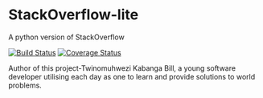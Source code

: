 # StackOverflow-lite
A python version of StackOverflow

[![Build Status](https://travis-ci.org/billkabanga/StackOverflow-lite.svg?branch=feature)](https://travis-ci.org/billkabanga/StackOverflow-lite)
[![Coverage Status](https://coveralls.io/repos/github/billkabanga/StackOverflow-lite/badge.svg?branch=API-feat)](https://coveralls.io/github/billkabanga/StackOverflow-lite?branch=API-feat)

Author of this project-Twinomuhwezi Kabanga Bill, 
a young software developer utilising each day as one to learn and provide solutions to world problems.
